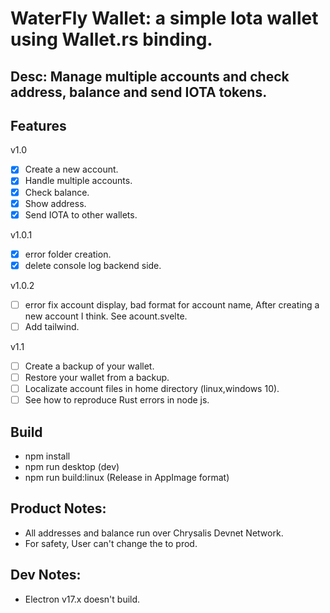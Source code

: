 # WaterFly Wallet: a simple Iota wallet using Wallet.rs binding.

## Desc: Manage multiple accounts and check address, balance and send IOTA tokens.

## Features

v1.0

-   [x] Create a new account.
-   [x] Handle multiple accounts.
-   [x] Check balance.
-   [x] Show address.
-   [x] Send IOTA to other wallets.

v1.0.1

-   [x] error folder creation.
-   [x] delete console log backend side.

v1.0.2

-   [ ] error fix account display, bad format for account name, After creating a new account I think. See acount.svelte.
-   [ ] Add tailwind.

v1.1

-   [ ] Create a backup of your wallet.
-   [ ] Restore your wallet from a backup.
-   [ ] Localizate account files in home directory (linux,windows 10).
-   [ ] See how to reproduce Rust errors in node js.

## Build

-   npm install
-   npm run desktop (dev)
-   npm run build:linux (Release in AppImage format)

## Product Notes:

-   All addresses and balance run over Chrysalis Devnet Network.
-   For safety, User can't change the to prod.

## Dev Notes:

-   Electron v17.x doesn't build.
